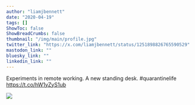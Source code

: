 ```yaml
---
author: "liamjbennett"
date: "2020-04-19"
tags: []
ShowToc: false
ShowBreadCrumbs: false
thumbnail: "/img/main/profile.jpg"
twitter_link: "https://x.com/liamjbennett/status/1251898826765590529"
mastodon_link: ""
bluesky_link: ""
linkedin_link: ""
---
```


Experiments in remote working. A new standing desk. #quarantinelife https://t.co/hW1yZyS1ub

![](https://pbs.twimg.com/media/EV-jWFfWkAEBMxx.jpg)
